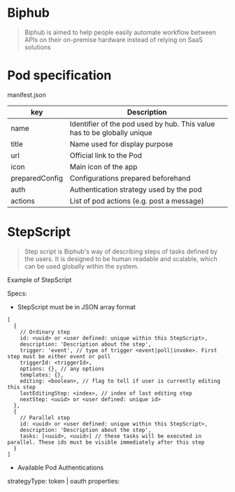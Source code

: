 # Biphub
> Biphub is aimed to help people easily automate workflow between APIs
> on their on-premise hardware instead of relying on SaaS solutions

# Pod specification

manifest.json

| key             | Description |
| --------------- | ------------------------------------------------------------------------ |
| name            | Identifier of the pod used by hub. This value has to be globally unique  |
| title           | Name used for display purpose  |
| url             | Official link to the Pod |
| icon            | Main icon of the app |
| preparedConfig  | Configurations prepared beforehand |
| auth            | Authentication strategy used by the pod |
| actions         | List of pod actions (e.g. post a message) |


# StepScript

> Step script is Biphub's way of describing steps of tasks defined by the
> users. It is designed to be human readable and scalable,
> which can be used globally within the system.

Example of StepScript

Specs:
- StepScript must be in JSON array format

```
[
  {
    // Ordinary step
    id: <uuid> or <user defined: unique within this StepScript>,
    description: 'Description about the step',
    trigger: 'event', // type of trigger <event|poll|invoke>. First step must be either event or poll
    triggerId: <triggerId>,
    options: {}, // any options
    templates: {},
    editing: <boolean>, // flag to tell if user is currently editing this step
    lastEditingStep: <index>, // index of last editing step
    nextStep: <uuid> or <user defined: unique id>
  },
  {
    // Parallel step
    id: <uuid> or <user defined: unique within this StepScript>,
    description: 'Description about the step',
    tasks: [<uuid>, <uuid>] // these tasks will be executed in parallel. These ids must be visible immediately after this step
  }
]
```

- Available Pod Authentications

strategyType: token | oauth
properties: 